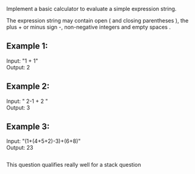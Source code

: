 Implement a basic calculator to evaluate a simple expression string.

The expression string may contain open ( and closing parentheses ), the plus + or minus sign -, non-negative integers and empty spaces .

## Example 1:
Input: "1 + 1"  
Output: 2  

## Example 2:
Input: " 2-1 + 2 "  
Output: 3   

## Example 3:
Input: "(1+(4+5+2)-3)+(6+8)"  
Output: 23  

```java

```
This question qualifies really well for a stack question  

